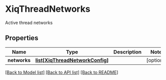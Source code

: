 # XiqThreadNetworks

Active thread networks
## Properties
Name | Type | Description | Notes
------------ | ------------- | ------------- | -------------
**networks** | [**list[XiqThreadNetworkConfig]**](XiqThreadNetworkConfig.md) |  | [optional] 

[[Back to Model list]](../README.md#documentation-for-models) [[Back to API list]](../README.md#documentation-for-api-endpoints) [[Back to README]](../README.md)



